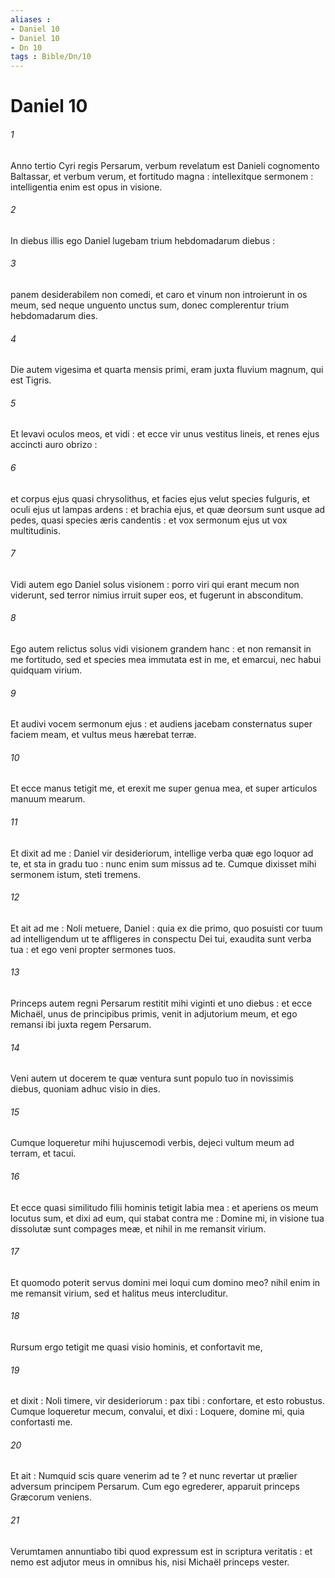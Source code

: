 ```yaml
---
aliases : 
- Daniel 10
- Daniel 10
- Dn 10
tags : Bible/Dn/10
---
```


# Daniel 10

###### 1
Anno tertio Cyri regis Persarum, verbum revelatum est Danieli cognomento Baltassar, et verbum verum, et fortitudo magna : intellexitque sermonem : intelligentia enim est opus in visione.
###### 2
In diebus illis ego Daniel lugebam trium hebdomadarum diebus :
###### 3
panem desiderabilem non comedi, et caro et vinum non introierunt in os meum, sed neque unguento unctus sum, donec complerentur trium hebdomadarum dies.
###### 4
Die autem vigesima et quarta mensis primi, eram juxta fluvium magnum, qui est Tigris.
###### 5
Et levavi oculos meos, et vidi : et ecce vir unus vestitus lineis, et renes ejus accincti auro obrizo :
###### 6
et corpus ejus quasi chrysolithus, et facies ejus velut species fulguris, et oculi ejus ut lampas ardens : et brachia ejus, et quæ deorsum sunt usque ad pedes, quasi species æris candentis : et vox sermonum ejus ut vox multitudinis.
###### 7
Vidi autem ego Daniel solus visionem : porro viri qui erant mecum non viderunt, sed terror nimius irruit super eos, et fugerunt in absconditum.
###### 8
Ego autem relictus solus vidi visionem grandem hanc : et non remansit in me fortitudo, sed et species mea immutata est in me, et emarcui, nec habui quidquam virium.
###### 9
Et audivi vocem sermonum ejus : et audiens jacebam consternatus super faciem meam, et vultus meus hærebat terræ.
###### 10
Et ecce manus tetigit me, et erexit me super genua mea, et super articulos manuum mearum.
###### 11
Et dixit ad me : Daniel vir desideriorum, intellige verba quæ ego loquor ad te, et sta in gradu tuo : nunc enim sum missus ad te. Cumque dixisset mihi sermonem istum, steti tremens.
###### 12
Et ait ad me : Noli metuere, Daniel : quia ex die primo, quo posuisti cor tuum ad intelligendum ut te affligeres in conspectu Dei tui, exaudita sunt verba tua : et ego veni propter sermones tuos.
###### 13
Princeps autem regni Persarum restitit mihi viginti et uno diebus : et ecce Michaël, unus de principibus primis, venit in adjutorium meum, et ego remansi ibi juxta regem Persarum.
###### 14
Veni autem ut docerem te quæ ventura sunt populo tuo in novissimis diebus, quoniam adhuc visio in dies.
###### 15
Cumque loqueretur mihi hujuscemodi verbis, dejeci vultum meum ad terram, et tacui.
###### 16
Et ecce quasi similitudo filii hominis tetigit labia mea : et aperiens os meum locutus sum, et dixi ad eum, qui stabat contra me : Domine mi, in visione tua dissolutæ sunt compages meæ, et nihil in me remansit virium.
###### 17
Et quomodo poterit servus domini mei loqui cum domino meo? nihil enim in me remansit virium, sed et halitus meus intercluditur.
###### 18
Rursum ergo tetigit me quasi visio hominis, et confortavit me,
###### 19
et dixit : Noli timere, vir desideriorum : pax tibi : confortare, et esto robustus. Cumque loqueretur mecum, convalui, et dixi : Loquere, domine mi, quia confortasti me.
###### 20
Et ait : Numquid scis quare venerim ad te ? et nunc revertar ut prælier adversum principem Persarum. Cum ego egrederer, apparuit princeps Græcorum veniens.
###### 21
Verumtamen annuntiabo tibi quod expressum est in scriptura veritatis : et nemo est adjutor meus in omnibus his, nisi Michaël princeps vester.
